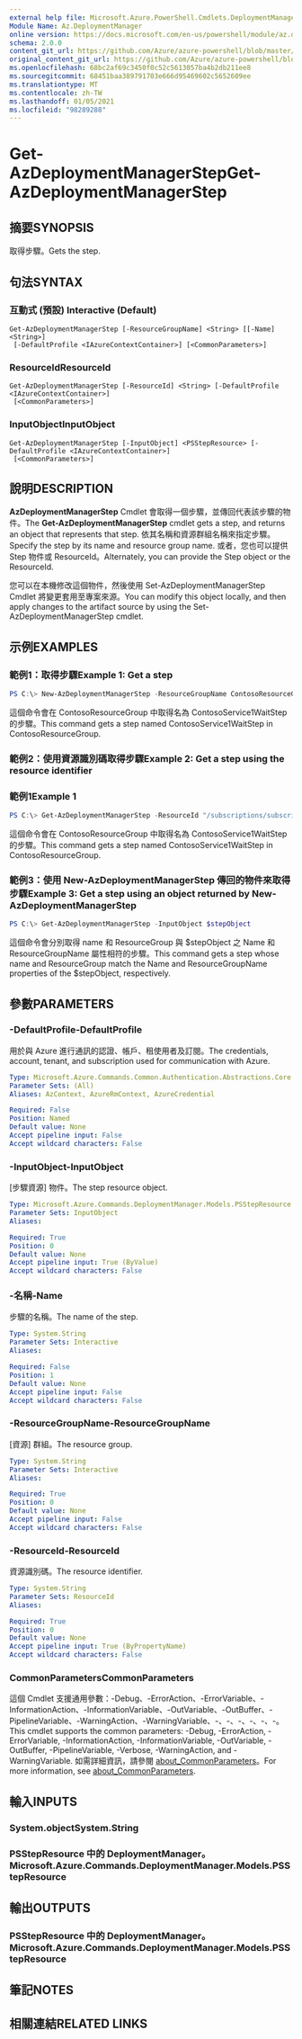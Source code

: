 ```yaml
---
external help file: Microsoft.Azure.PowerShell.Cmdlets.DeploymentManager.dll-Help.xml
Module Name: Az.DeploymentManager
online version: https://docs.microsoft.com/en-us/powershell/module/az.deploymentmanager/get-azdeploymentmanagerstep
schema: 2.0.0
content_git_url: https://github.com/Azure/azure-powershell/blob/master/src/DeploymentManager/DeploymentManager/help/Get-AzDeploymentManagerStep.md
original_content_git_url: https://github.com/Azure/azure-powershell/blob/master/src/DeploymentManager/DeploymentManager/help/Get-AzDeploymentManagerStep.md
ms.openlocfilehash: 68bc2af69c3450f0c52c5613057ba4b2db211ee8
ms.sourcegitcommit: 68451baa389791703e666d95469602c5652609ee
ms.translationtype: MT
ms.contentlocale: zh-TW
ms.lasthandoff: 01/05/2021
ms.locfileid: "98289288"
---
```

# <span data-ttu-id="8dfa1-101">Get-AzDeploymentManagerStep</span><span class="sxs-lookup"><span data-stu-id="8dfa1-101">Get-AzDeploymentManagerStep</span></span>

## <span data-ttu-id="8dfa1-102">摘要</span><span class="sxs-lookup"><span data-stu-id="8dfa1-102">SYNOPSIS</span></span>
<span data-ttu-id="8dfa1-103">取得步驟。</span><span class="sxs-lookup"><span data-stu-id="8dfa1-103">Gets the step.</span></span>

## <span data-ttu-id="8dfa1-104">句法</span><span class="sxs-lookup"><span data-stu-id="8dfa1-104">SYNTAX</span></span>

### <span data-ttu-id="8dfa1-105">互動式 (預設) </span><span class="sxs-lookup"><span data-stu-id="8dfa1-105">Interactive (Default)</span></span>
```
Get-AzDeploymentManagerStep [-ResourceGroupName] <String> [[-Name] <String>]
 [-DefaultProfile <IAzureContextContainer>] [<CommonParameters>]
```

### <span data-ttu-id="8dfa1-106">ResourceId</span><span class="sxs-lookup"><span data-stu-id="8dfa1-106">ResourceId</span></span>
```
Get-AzDeploymentManagerStep [-ResourceId] <String> [-DefaultProfile <IAzureContextContainer>]
 [<CommonParameters>]
```

### <span data-ttu-id="8dfa1-107">InputObject</span><span class="sxs-lookup"><span data-stu-id="8dfa1-107">InputObject</span></span>
```
Get-AzDeploymentManagerStep [-InputObject] <PSStepResource> [-DefaultProfile <IAzureContextContainer>]
 [<CommonParameters>]
```

## <span data-ttu-id="8dfa1-108">說明</span><span class="sxs-lookup"><span data-stu-id="8dfa1-108">DESCRIPTION</span></span>
<span data-ttu-id="8dfa1-109">**AzDeploymentManagerStep** Cmdlet 會取得一個步驟，並傳回代表該步驟的物件。</span><span class="sxs-lookup"><span data-stu-id="8dfa1-109">The **Get-AzDeploymentManagerStep** cmdlet gets a step, and returns an object that represents that step.</span></span>
<span data-ttu-id="8dfa1-110">依其名稱和資源群組名稱來指定步驟。</span><span class="sxs-lookup"><span data-stu-id="8dfa1-110">Specify the step by its name and resource group name.</span></span> <span data-ttu-id="8dfa1-111">或者，您也可以提供 Step 物件或 ResourceId。</span><span class="sxs-lookup"><span data-stu-id="8dfa1-111">Alternately, you can provide the Step object or the ResourceId.</span></span>

<span data-ttu-id="8dfa1-112">您可以在本機修改這個物件，然後使用 Set-AzDeploymentManagerStep Cmdlet 將變更套用至專案來源。</span><span class="sxs-lookup"><span data-stu-id="8dfa1-112">You can modify this object locally, and then apply changes to the artifact source by using the Set-AzDeploymentManagerStep cmdlet.</span></span>

## <span data-ttu-id="8dfa1-113">示例</span><span class="sxs-lookup"><span data-stu-id="8dfa1-113">EXAMPLES</span></span>

### <span data-ttu-id="8dfa1-114">範例1：取得步驟</span><span class="sxs-lookup"><span data-stu-id="8dfa1-114">Example 1: Get a step</span></span>
```powershell
PS C:\> New-AzDeploymentManagerStep -ResourceGroupName ContosoResourceGroup -Name ContosoService1WaitStep
```

<span data-ttu-id="8dfa1-115">這個命令會在 ContosoResourceGroup 中取得名為 ContosoService1WaitStep 的步驟。</span><span class="sxs-lookup"><span data-stu-id="8dfa1-115">This command gets a step named ContosoService1WaitStep in ContosoResourceGroup.</span></span>

### <span data-ttu-id="8dfa1-116">範例2：使用資源識別碼取得步驟</span><span class="sxs-lookup"><span data-stu-id="8dfa1-116">Example 2: Get a step using the resource identifier</span></span>
### <span data-ttu-id="8dfa1-117">範例1</span><span class="sxs-lookup"><span data-stu-id="8dfa1-117">Example 1</span></span>
```powershell
PS C:\> Get-AzDeploymentManagerStep -ResourceId "/subscriptions/subscriptionId/resourcegroups/ContosoResourceGroup/providers/Microsoft.DeploymentManager/steps/ContosoService1WaitStep"
```

<span data-ttu-id="8dfa1-118">這個命令會在 ContosoResourceGroup 中取得名為 ContosoService1WaitStep 的步驟。</span><span class="sxs-lookup"><span data-stu-id="8dfa1-118">This command gets a step named ContosoService1WaitStep in ContosoResourceGroup.</span></span>

### <span data-ttu-id="8dfa1-119">範例3：使用 New-AzDeploymentManagerStep 傳回的物件來取得步驟</span><span class="sxs-lookup"><span data-stu-id="8dfa1-119">Example 3: Get a step using an object returned by New-AzDeploymentManagerStep</span></span>
```powershell
PS C:\> Get-AzDeploymentManagerStep -InputObject $stepObject
```

 <span data-ttu-id="8dfa1-120">這個命令會分別取得 name 和 ResourceGroup 與 $stepObject 之 Name 和 ResourceGroupName 屬性相符的步驟。</span><span class="sxs-lookup"><span data-stu-id="8dfa1-120">This command gets a step whose name and ResourceGroup match the Name and ResourceGroupName properties of the $stepObject, respectively.</span></span>

## <span data-ttu-id="8dfa1-121">參數</span><span class="sxs-lookup"><span data-stu-id="8dfa1-121">PARAMETERS</span></span>

### <span data-ttu-id="8dfa1-122">-DefaultProfile</span><span class="sxs-lookup"><span data-stu-id="8dfa1-122">-DefaultProfile</span></span>
<span data-ttu-id="8dfa1-123">用於與 Azure 進行通訊的認證、帳戶、租使用者及訂閱。</span><span class="sxs-lookup"><span data-stu-id="8dfa1-123">The credentials, account, tenant, and subscription used for communication with Azure.</span></span>

```yaml
Type: Microsoft.Azure.Commands.Common.Authentication.Abstractions.Core.IAzureContextContainer
Parameter Sets: (All)
Aliases: AzContext, AzureRmContext, AzureCredential

Required: False
Position: Named
Default value: None
Accept pipeline input: False
Accept wildcard characters: False
```

### <span data-ttu-id="8dfa1-124">-InputObject</span><span class="sxs-lookup"><span data-stu-id="8dfa1-124">-InputObject</span></span>
<span data-ttu-id="8dfa1-125">[步驟資源] 物件。</span><span class="sxs-lookup"><span data-stu-id="8dfa1-125">The step resource object.</span></span>

```yaml
Type: Microsoft.Azure.Commands.DeploymentManager.Models.PSStepResource
Parameter Sets: InputObject
Aliases:

Required: True
Position: 0
Default value: None
Accept pipeline input: True (ByValue)
Accept wildcard characters: False
```

### <span data-ttu-id="8dfa1-126">-名稱</span><span class="sxs-lookup"><span data-stu-id="8dfa1-126">-Name</span></span>
<span data-ttu-id="8dfa1-127">步驟的名稱。</span><span class="sxs-lookup"><span data-stu-id="8dfa1-127">The name of the step.</span></span>

```yaml
Type: System.String
Parameter Sets: Interactive
Aliases:

Required: False
Position: 1
Default value: None
Accept pipeline input: False
Accept wildcard characters: False
```

### <span data-ttu-id="8dfa1-128">-ResourceGroupName</span><span class="sxs-lookup"><span data-stu-id="8dfa1-128">-ResourceGroupName</span></span>
<span data-ttu-id="8dfa1-129">[資源] 群組。</span><span class="sxs-lookup"><span data-stu-id="8dfa1-129">The resource group.</span></span>

```yaml
Type: System.String
Parameter Sets: Interactive
Aliases:

Required: True
Position: 0
Default value: None
Accept pipeline input: False
Accept wildcard characters: False
```

### <span data-ttu-id="8dfa1-130">-ResourceId</span><span class="sxs-lookup"><span data-stu-id="8dfa1-130">-ResourceId</span></span>
<span data-ttu-id="8dfa1-131">資源識別碼。</span><span class="sxs-lookup"><span data-stu-id="8dfa1-131">The resource identifier.</span></span>

```yaml
Type: System.String
Parameter Sets: ResourceId
Aliases:

Required: True
Position: 0
Default value: None
Accept pipeline input: True (ByPropertyName)
Accept wildcard characters: False
```

### <span data-ttu-id="8dfa1-132">CommonParameters</span><span class="sxs-lookup"><span data-stu-id="8dfa1-132">CommonParameters</span></span>
<span data-ttu-id="8dfa1-133">這個 Cmdlet 支援通用參數：-Debug、-ErrorAction、-ErrorVariable、-InformationAction、-InformationVariable、-OutVariable、-OutBuffer、-PipelineVariable、-WarningAction、-WarningVariable、-、-、-、-、-、-。</span><span class="sxs-lookup"><span data-stu-id="8dfa1-133">This cmdlet supports the common parameters: -Debug, -ErrorAction, -ErrorVariable, -InformationAction, -InformationVariable, -OutVariable, -OutBuffer, -PipelineVariable, -Verbose, -WarningAction, and -WarningVariable.</span></span> <span data-ttu-id="8dfa1-134">如需詳細資訊，請參閱 [about_CommonParameters](http://go.microsoft.com/fwlink/?LinkID=113216)。</span><span class="sxs-lookup"><span data-stu-id="8dfa1-134">For more information, see [about_CommonParameters](http://go.microsoft.com/fwlink/?LinkID=113216).</span></span>

## <span data-ttu-id="8dfa1-135">輸入</span><span class="sxs-lookup"><span data-stu-id="8dfa1-135">INPUTS</span></span>

### <span data-ttu-id="8dfa1-136">System.object</span><span class="sxs-lookup"><span data-stu-id="8dfa1-136">System.String</span></span>

### <span data-ttu-id="8dfa1-137">PSStepResource 中的 DeploymentManager。</span><span class="sxs-lookup"><span data-stu-id="8dfa1-137">Microsoft.Azure.Commands.DeploymentManager.Models.PSStepResource</span></span>

## <span data-ttu-id="8dfa1-138">輸出</span><span class="sxs-lookup"><span data-stu-id="8dfa1-138">OUTPUTS</span></span>

### <span data-ttu-id="8dfa1-139">PSStepResource 中的 DeploymentManager。</span><span class="sxs-lookup"><span data-stu-id="8dfa1-139">Microsoft.Azure.Commands.DeploymentManager.Models.PSStepResource</span></span>

## <span data-ttu-id="8dfa1-140">筆記</span><span class="sxs-lookup"><span data-stu-id="8dfa1-140">NOTES</span></span>

## <span data-ttu-id="8dfa1-141">相關連結</span><span class="sxs-lookup"><span data-stu-id="8dfa1-141">RELATED LINKS</span></span>
